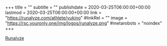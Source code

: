 +++
title = ""
subtitle = ""
publishdate = 2020-03-25T06:00:00+00:00
lastmod = 2020-03-25T06:00:00+00:00
link = "https://runalyze.com/athlete/yukino"
#linkRel = ""
image = "https://rsc.youronly.one/img/logos/runalyze.png"
#metarobots = "noindex"
+++

[Runalyze](https://runalyze.com/athlete/yukino "Runzalyze")
